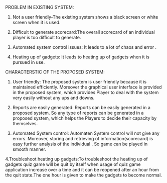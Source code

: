PROBLEM IN EXISTING SYSTEM:

1. Not a user friendly-The existing system shows a black screen or white screen when it is used.

2. Difficult to generate scorecard:The overall scorecard of an individual player is  too difficult to generate.

3. Automated system control issues: It leads to a lot of chaos and error .

4. Heating up of gadgets: It leads to heating up of gadgets when it is pursued in use.

CHARACTERSTIC OF THE PROPOSED SYSTEM:

1. User friendly: The proposed system is user friendly because it is maintained efficiently. Moreover the graphical user interface is provided in the proposed system, which provides Player to deal with the system very easily without any ups and downs.

2. Reports are easily generated: Reports can be easily generated in a proposed system. So any type of reports can be generated in a proposed system, which helps the Players to  decide their capacity by themselves.

3. Automated System control: Automaten System control will not give any errors. Moreover, storing and retrieving of information(scorecard) is easy further analysis of the individual . So game can be played in smooth manner.

4.Troubleshoot heating up gadgets:To troubleshoot the heating up of gadgets quiz game will be quit by itself when usage of quiz game application increase over a time and it can be reopened after an hour from the quit state.The one hour is given to make the gadgets to become normal.




